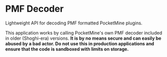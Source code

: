 # PMF Decoder
Lightweight API for decoding PMF formatted PocketMine plugins.

This application works by calling PocketMine's own PMF decoder included in older (Shoghi-era) versions. **It is by no means secure and can easily be abused by a bad actor. Do not use this in production applications and ensure that the code is sandboxed with limits on storage.**